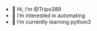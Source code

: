 - 👋 Hi, I’m @Tripo389
- 👀 I’m interested in automating
- 🌱 I’m currently learning python3 


<!---
Tripo389/Tripo389 is a ✨ special ✨ repository because its `README.md` (this file) appears on your GitHub profile.
You can click the Preview link to take a look at your changes.
--->
